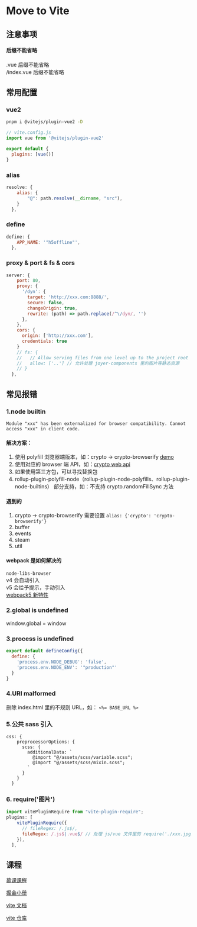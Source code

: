 # Move to Vite
## 注意事项
#### 后缀不能省略
.vue 后缀不能省略  
/index.vue 后缀不能省略
## 常用配置
### vue2
```bash
pnpm i @vitejs/plugin-vue2 -D
```
```js
// vite.config.js
import vue from '@vitejs/plugin-vue2'

export default {
  plugins: [vue()]
}
```
### alias
```js
resolve: {
    alias: {
        "@": path.resolve(__dirname, "src"),
    }
  },
```
### define
```js
define: {
    APP_NAME: '"h5offline"',
  },
```

### proxy & port & fs & cors
```js
server: {
    port: 80,
    proxy: {
      '/dyn': {
        target: 'http://xxx.com:8888/',
        secure: false,
        changeOrigin: true,
        rewrite: (path) => path.replace(/^\/dyn/, '')
      },
    },
    cors: {
      origin: ['http://xxx.com'],
      credentials: true
    }
    // fs: {
    //   // Allow serving files from one level up to the project root
    //   allow: ['..'] // 允许处理 joyer-components 里的图片等静态资源
    // }
  },
```

## 常见报错
### 1.node builtin
`Module "xxx" has been externalized for browser compatibility. Cannot access "xxx" in client code.`

#### 解决方案：

1. 使用 polyfill 浏览器端版本，如：crypto -> crypto-browserify [demo](https://github.com/vitejs/vite/discussions/4479)
2. 使用对应的 browser 端 API，如：[crypto web api](https://developer.mozilla.org/en-US/docs/Web/API/Crypto)
3. 如果使用第三方包，可以寻找替换包
4. rollup-plugin-polyfill-node（rollup-plugin-node-polyfills、rollup-plugin-node-builtins） 部分支持，如：不支持 crypto.randomFillSync 方法


#### 遇到的
1. crypto -> crypto-browserify 需要设置 `alias: {'crypto': 'crypto-browserify'}`     
2. buffer
3. events
4. steam
5. util


#### webpack 是如何解决的

`node-libs-browser`  
v4 会自动引入   
v5 会给予提示，手动引入  
[webpack5 新特性](https://www.jianshu.com/p/eacdd98d25b0)

### 2.global is undefined
window.global = window

### 3.process is undefined
```js
export default defineConfig({
  define: {
    'process.env.NODE_DEBUG': 'false',
    'process.env.NODE_ENV': '"production"'
  }
}
```
### 4.URI malformed
删除 index.html 里的不规则 URL，如： `<%= BASE_URL %>`

### 5.公共 sass 引入
```
css: {
    preprocessorOptions: {
      scss: {
        additionalData: `
          @import "@/assets/scss/variable.scss";
          @import "@/assets/scss/mixin.scss";
        `
      }
    }
  }
```
### 6. require('图片')
```js
import vitePluginRequire from "vite-plugin-require";
plugins: [
    vitePluginRequire({
      // fileRegex: /.js$/,
      fileRegex: /.js$|.vue$/ // 处理 js/vue 文件里的 require('./xxx.jpg')
    }),
  ],
```
## 课程

[慕课课程](https://coding.imooc.com/class/523.html)

[掘金小册](https://s.juejin.cn/ds/2dPSFtU/)

[vite 文档](https://vitejs.cn/)

[vite 仓库](https://github.com/vitejs/vite)
